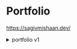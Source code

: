 # Portfolio

https://sagivmishaan.dev/

<details>
<summary>portfolio v1</summary>
    - snap scrolling
    - animations
    - conditional styling
    - responsive
</details>